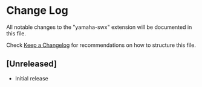 # Change Log

All notable changes to the "yamaha-swx" extension will be documented in this file.

Check [Keep a Changelog](http://keepachangelog.com/) for recommendations on how to structure this file.

## [Unreleased]

- Initial release